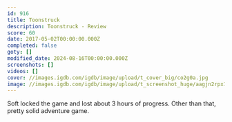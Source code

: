 ```yaml
---
id: 916
title: Toonstruck
description: Toonstruck - Review
score: 60
date: 2017-05-02T00:00:00.000Z
completed: false
goty: []
modified_date: 2024-08-16T00:00:00.000Z
screenshots: []
videos: []
cover: //images.igdb.com/igdb/image/upload/t_cover_big/co2g0a.jpg
image: //images.igdb.com/igdb/image/upload/t_screenshot_huge/aagjn2rpx1bysrj2dctf.jpg
---
```

Soft locked the game and lost about 3 hours of progress. Other than that, pretty solid adventure game.